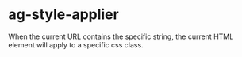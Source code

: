 # ag-style-applier
When the current URL contains the specific string, the current HTML element will apply to a specific css class.

